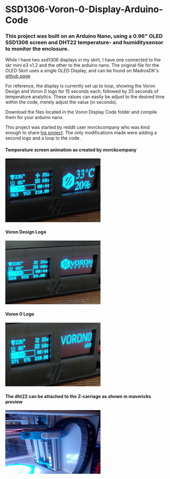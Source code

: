# SSD1306-Voron-0-Display-Arduino-Code
### This project was built on an Arduino Nano, using a 0.96" OLED SSD1306 screen and DHT22 temperature- and humiditysensor to monitor the enclosure. 

While I have two ssd1306 displays in my skirt, I have one connected to the skr mini e3 v1.2 and the other to the arduino nano. The original file for the OLED Skirt uses a single OLED Display, and can be found on MadrosDK's [github page](https://github.com/madrosDK/VoronUsers/tree/master/printer_mods/madros/V0_skirt_OLED) 

For reference, the display is currently set up to loop, showing the Voron Design and Voron 0 logo for 15 seconds each, followed by 25 seconds of temperature analytics. These values can easily be adjust to the desired time within the code, merely adjust the value (in seconds).  

Download the files located in the Voron Display Code folder and compile them for your arduino nano. 

This project was started by reddit user mvrckcompany who was kind enough to share [his project](https://www.reddit.com/r/arduino/comments/jq4i33/my_first_arduino_project_neopixels_oled_display/). The only modifications made were adding a second logo and a loop to the code.   

#### Temperature screen animation as created by mvrckcompany

<img src="images/tempscreen.png" width="300" height="200">

#### Voron Design Logo 

<img src="images/vorondesignscreen.png" width="300" height="200">

#### Voron 0 Logo 

<img src="images/voron0screen.png" width="300" height="200">


#### The dht22 can be attached to the Z-carriage as shown in mavericks preview

<img src="images/Dht22placement.png" width="300" height="200">
